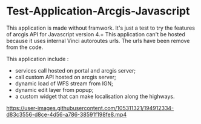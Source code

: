 # Test-Application-Arcgis-Javascript


This application is made without framwork. It's just a test to try the features of arcgis API for Javascript version 4.+
This application can't be hosted because it uses internal Vinci autoroutes urls. The urls have been remove from the code.

This application include  :
- services call hosted on portal and arcgis server;
- call custom API hosted on arcgis server;
- dynamic load of WFS stream from IGN;
- dynamic edit layer from popup;
- a custom widget that can make localisation along the highways.

https://user-images.githubusercontent.com/105311321/194912334-d83c3556-d8ce-4d56-a786-38591f198fe8.mp4


